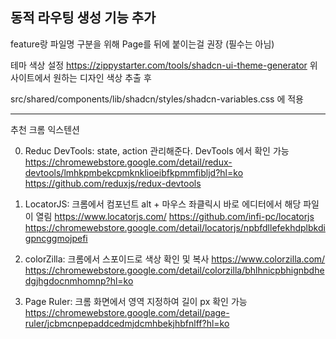 
동적 라우팅 생성 기능 추가 
--------------------
feature랑 파일명 구분을 위해 Page를 뒤에 붙이는걸 권장 (필수는 아님)



테마 색상 설정
https://zippystarter.com/tools/shadcn-ui-theme-generator
위 사이트에서 원하는 디자인 색상 추출 후

src/shared/components/lib/shadcn/styles/shadcn-variables.css
에 적용


---


추천 크롬 익스텐션

0. Reduc DevTools: state, action 관리해준다. DevTools 에서 확인 가능
   https://chromewebstore.google.com/detail/redux-devtools/lmhkpmbekcpmknklioeibfkpmmfibljd?hl=ko
   https://github.com/reduxjs/redux-devtools
1. LocatorJS: 크롬에서 컴포넌트 alt + 마우스 좌클릭시 바로 에디터에서 해당 파일이 열림
   https://www.locatorjs.com/
   https://github.com/infi-pc/locatorjs
   https://chromewebstore.google.com/detail/locatorjs/npbfdllefekhdplbkdigpncggmojpefi

2. colorZilla: 크롬에서 스포이드로 색상 확인 및 복사
   https://www.colorzilla.com/
   https://chromewebstore.google.com/detail/colorzilla/bhlhnicpbhignbdhedgjhgdocnmhomnp?hl=ko


3. Page Ruler: 크롬 화면에서 영역 지정하여 길이 px 확인 가능
   https://chromewebstore.google.com/detail/page-ruler/jcbmcnpepaddcedmjdcmhbekjhbfnlff?hl=ko